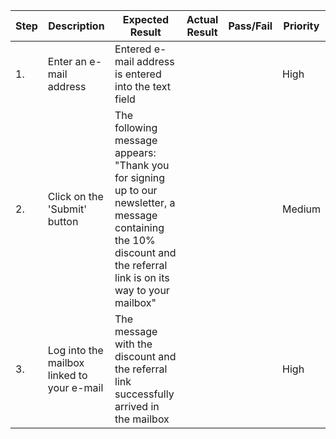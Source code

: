 | Step         | Description            | Expected Result | Actual Result | Pass/Fail | Priority |
|--------------|------------------------|-----------------|---------------|-----------|----------|
| 1.           | Enter an e-mail address | Entered e-mail address is entered into the text field |     |     | High |
| 2.           | Click on the 'Submit' button | The following message appears: "Thank you for signing up to our newsletter, a message containing the 10% discount and the referral link is on its way to your mailbox" |     |     | Medium |
| 3.           | Log into the mailbox linked to your e-mail | The message with the discount and the referral link successfully arrived in the mailbox |     |     | High |
